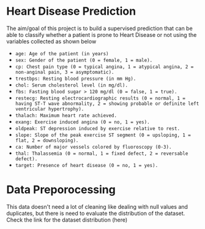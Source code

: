# Heart Disease Prediction
The aim/goal of this project is to build a supervised prediction that can be able to classify whether a patient is prone to Heart Disease or not using the variables collected as shown below
- `age: Age of the patient (in years)`
- `sex: Gender of the patient (0 = female, 1 = male).`
- `cp: Chest pain type (0 = typical angina, 1 = atypical angina, 2 = non-anginal pain, 3 = asymptomatic).`
- `trestbps: Resting blood pressure (in mm Hg).`
- `chol: Serum cholesterol level (in mg/dl).`
- `fbs: Fasting blood sugar > 120 mg/dl (0 = false, 1 = true).`
- `restecg: Resting electrocardiographic results (0 = normal, 1 = having ST-T wave abnormality, 2 = showing probable or definite left ventricular hypertrophy).`
- `thalach: Maximum heart rate achieved.`
- `exang: Exercise induced angina (0 = no, 1 = yes).`
- `oldpeak: ST depression induced by exercise relative to rest.`
- `slope: Slope of the peak exercise ST segment (0 = upsloping, 1 = flat, 2 = downsloping).`
- `ca: Number of major vessels colored by fluoroscopy (0-3).`
- `thal: Thalassemia (0 = normal, 1 = fixed defect, 2 = reversable defect).`
- `target: Presence of heart disease (0 = no, 1 = yes).`

# Data Preporocessing 
This data doesn't need a lot of cleaning like dealing with null values and duplicates, but there is need to evaluate the distribution of the dataset. Check the link for the dataset distribution (here) 
